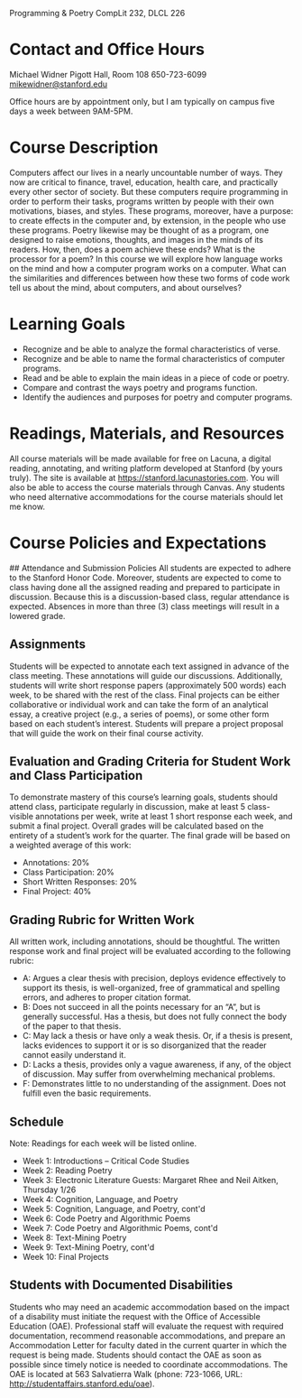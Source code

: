 Programming & Poetry
CompLit 232, DLCL 226



# Contact and Office Hours
Michael Widner
Pigott Hall, Room 108
650-723-6099
mikewidner@stanford.edu

Office hours are by appointment only, but I am typically on campus five days a week between 9AM-5PM.

# Course Description
Computers affect our lives in a nearly uncountable number of ways. They now are critical to finance, travel, education, health care, and practically every other sector of society. But these computers require programming in order to perform their tasks, programs written by people with their own motivations, biases, and styles. These programs, moreover, have a purpose: to create effects in the computer and, by extension, in the people who use these programs.
Poetry likewise may be thought of as a program, one designed to raise emotions, thoughts, and images in the minds of its readers. How, then, does a poem achieve these ends? What is the processor for a poem?
In this course we will explore how language works on the mind and how a computer program works on a computer. What can the similarities and differences between how these two forms of code work tell us about the mind, about computers, and about ourselves?
​
# Learning Goals
* Recognize and be able to analyze the formal characteristics of verse.
* Recognize and be able to name the formal characteristics of computer programs.
* Read and be able to explain the main ideas in a piece of code or poetry.
* Compare and contrast the ways poetry and programs function.
* Identify the audiences and purposes for poetry and computer programs.

# Readings, Materials, and Resources
All course materials will be made available for free on Lacuna, a digital reading, annotating, and writing platform developed at Stanford (by yours truly). The site is available at https://stanford.lacunastories.com. You will also be able to access the course materials through Canvas.
Any students who need alternative accommodations for the course materials should let me know.
​
# Course Policies and Expectations
​## Attendance and Submission Policies
All students are expected to adhere to the Stanford Honor Code. Moreover, students are expected to come to class having done all the assigned reading and prepared to participate in discussion. Because this is a discussion-based class, regular attendance is expected. Absences in more than three (3) class meetings will result in a lowered grade.
​
## Assignments
Students will be expected to annotate each text assigned in advance of the class meeting. These annotations will guide our discussions. Additionally, students will write short response papers (approximately 500 words) each week, to be shared with the rest of the class. Final projects can be either collaborative or individual work and can take the form of an analytical essay, a creative project (e.g., a series of poems), or some other form based on each student’s interest. Students will prepare a project proposal that will guide the work on their final course activity.
​
## Evaluation and Grading Criteria for Student Work and Class Participation
To demonstrate mastery of this course’s learning goals, students should attend class, participate regularly in discussion, make at least 5 class-visible annotations per week, write at least 1 short response each week, and submit a final project.
Overall grades will be calculated based on the entirety of a student’s work for the quarter. The final grade will be based on a weighted average of this work:
* Annotations: 20%
* Class Participation: 20%
* Short Written Responses: 20%
* Final Project: 40%

## Grading Rubric for Written Work
All written work, including annotations, should be thoughtful. The written response work and final project will be evaluated according to the following rubric:
* A: Argues a clear thesis with precision, deploys evidence effectively to support its thesis, is well-organized, free of grammatical and spelling errors, and adheres to proper citation format.
* B: Does not succeed in all the points necessary for an “A”, but is generally successful. Has a thesis, but does not fully connect the body of the paper to that thesis.
* C: May lack a thesis or have only a weak thesis. Or, if a thesis is present, lacks evidences to support it or is so disorganized that the reader cannot easily understand it.
* D: Lacks a thesis, provides only a vague awareness, if any, of the object of discussion. May suffer from overwhelming mechanical problems.
* F: Demonstrates little to no understanding of the assignment. Does not fulfill even the basic requirements.

## Schedule
Note: Readings for each week will be listed online.
* Week 1: Introductions – Critical Code Studies
* Week 2: Reading Poetry
* Week 3: Electronic Literature
  Guests: Margaret Rhee and Neil Aitken, Thursday 1/26
* Week 4: Cognition, Language, and Poetry
* Week 5: Cognition, Language, and Poetry, cont'd
* Week 6: Code Poetry and Algorithmic Poems
* Week 7: Code Poetry and Algorithmic Poems, cont'd
* Week 8: Text-Mining Poetry
* Week 9: Text-Mining Poetry, cont'd
* Week 10: Final Projects

## Students with Documented Disabilities
Students who may need an academic accommodation based on the impact of a disability must initiate the request with the Office of Accessible Education (OAE). Professional staff will evaluate the request with required documentation, recommend reasonable accommodations, and prepare an Accommodation Letter for faculty dated in the current quarter in which the request is being made. Students should contact the OAE as soon as possible since timely notice is needed to coordinate accommodations. The OAE is located at 563 Salvatierra Walk (phone: 723-1066, URL: http://studentaffairs.stanford.edu/oae).



